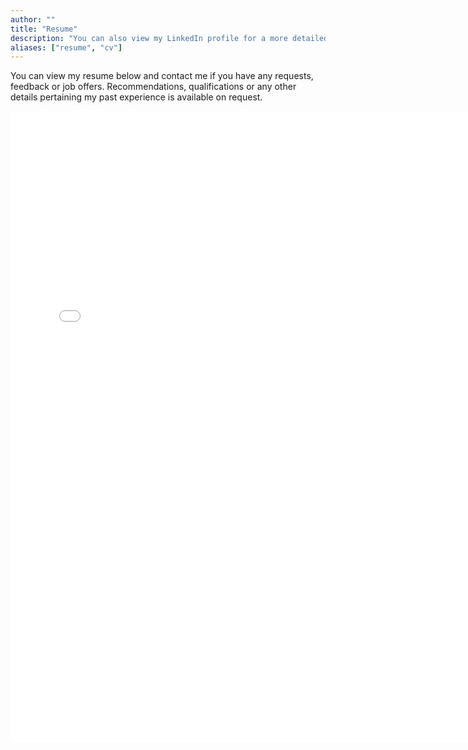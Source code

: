 ```yaml
---
author: ""
title: "Resume"
description: "You can also view my LinkedIn profile for a more detailed resume"
aliases: ["resume", "cv"]
---
```



You can view my resume below and contact me if you have any requests, feedback or job offers. Recommendations, qualifications or any other details pertaining my past experience is available on request. 

<embed src="resume.pdf" width="755" height="1010" 
 type="application/pdf">